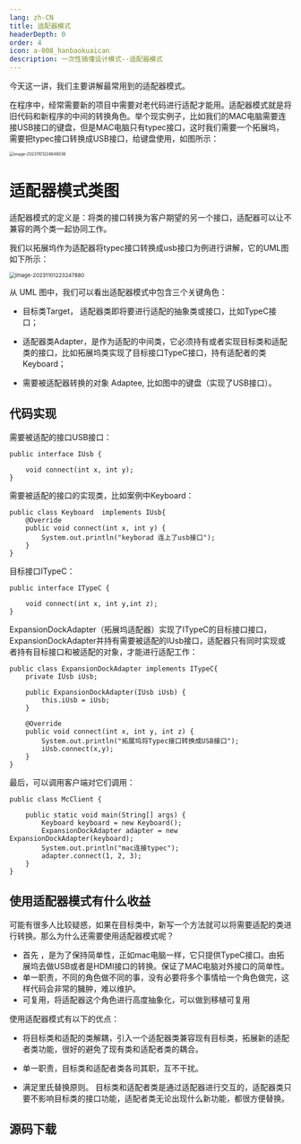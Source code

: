 ```yaml
---
lang: zh-CN
title: 适配器模式
headerDepth: 0
order: 4
icon: a-008_hanbaokuaican
description: 一次性搞懂设计模式--适配器模式
---
```


今天这一讲，我们主要讲解最常用到的适配器模式。

在程序中，经常需要新的项目中需要对老代码进行适配才能用。适配器模式就是将旧代码和新程序的中间的转换角色。举个现实例子，比如我们的MAC电脑需要连接USB接口的键盘，但是MAC电脑只有typec接口，这时我们需要一个拓展坞，需要把typec接口转换成USB接口，给键盘使用，如图所示：

<img src="https://static.javajike.com/img/2023/11/1/image-20231101224648036.png" alt="image-20231101224648036" style="zoom:50%;" />



# 适配器模式类图



适配器模式的定义是：将类的接口转换为客户期望的另一个接口，适配器可以让不兼容的两个类一起协同工作。

我们以拓展坞作为适配器将typec接口转换成usb接口为例进行讲解，它的UML图如下所示：


<img src="https://static.javajike.com/img/2023/11/1/image-20231101223247880.png" alt="image-20231101223247880" style="zoom:67%;" />


从 UML 图中，我们可以看出适配器模式中包含三个关键角色：

- 目标类Target， 适配器类即将要进行适配的抽象类或接口，比如TypeC接口；

- 适配器类Adapter，是作为适配的中间类，它必须持有或者实现目标类和适配类的接口，比如拓展坞类实现了目标接口TypeC接口，持有适配者的类Keyboard；

- 需要被适配器转换的对象 Adaptee, 比如图中的键盘（实现了USB接口）。



## 代码实现



需要被适配的接口USB接口：

```
public interface IUsb {

    void connect(int x, int y);
}

```

需要被适配的接口的实现类，比如案例中Keyboard：

```
public class Keyboard  implements IUsb{
    @Override
    public void connect(int x, int y) {
        System.out.println("keyborad 连上了usb接口");
    }
}

```

目标接口ITypeC：

```
public interface ITypeC {

    void connect(int x, int y,int z);
}
```

ExpansionDockAdapter（拓展坞适配器）实现了ITypeC的目标接口接口，ExpansionDockAdapter并持有需要被适配的IUsb接口，适配器只有同时实现或者持有目标接口和被适配的对象，才能进行适配工作：

```
public class ExpansionDockAdapter implements ITypeC{
    private IUsb iUsb;

    public ExpansionDockAdapter(IUsb iUsb) {
        this.iUsb = iUsb;
    }

    @Override
    public void connect(int x, int y, int z) {
        System.out.println("拓展坞将Typec接口转换成USB接口");
        iUsb.connect(x,y);
    }
}
```

最后，可以调用客户端对它们调用：

```
public class McClient {

    public static void main(String[] args) {
        Keyboard keyboard = new Keyboard();
        ExpansionDockAdapter adapter = new ExpansionDockAdapter(keyboard);
        System.out.println("mac连接typec");
        adapter.connect(1, 2, 3);
    }
}
```

## 使用适配器模式有什么收益

可能有很多人比较疑惑，如果在目标类中，新写一个方法就可以将需要适配的类进行转换。那么为什么还需要使用适配器模式呢？

- 首先 ，是为了保持简单性，正如mac电脑一样，它只提供TypeC接口。由拓展坞去做USB或者是HDMI接口的转换。保证了MAC电脑对外接口的简单性。
- 单一职责，不同的角色做不同的事，没有必要将多个事情给一个角色做完，这样代码会非常的臃肿，难以维护。
- 可复用，将适配器这个角色进行高度抽象化，可以做到移植可复用



使用适配器模式有以下的优点：

- 将目标类和适配的类解耦，引入一个适配器类兼容现有目标类，拓展新的适配者类功能，很好的避免了现有类和适配者类的耦合。

- 单一职责，目标类和适配者类各司其职，互不干扰。
- 满足里氏替换原则。 目标类和适配者类是通过适配器进行交互的，适配器类只要不影响目标类的接口功能，适配者类无论出现什么新功能，都很方便替换。



## 源码下载



<!-- @include: @article-footer.snippet.md -->
